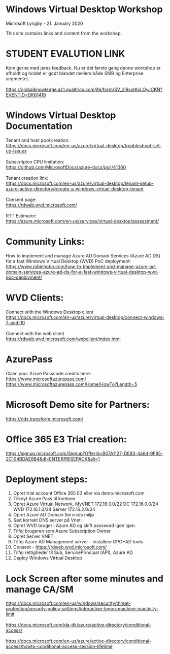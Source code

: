 # Windows Virtual Desktop Workshop
Microsoft Lyngby - 21. January 2020

This site contains links and content from the workshop.

# STUDENT EVALUTION LINK 
Kom gerne med jeres feedback. Nu er det første gang denne workshop er afholdt og holdet er godt blandet mellem både SMB og Enterprise segmentet.<br><br>
https://globalknowledge.az1.qualtrics.com/jfe/form/SV_2l9xxtKvLOyJCKN?EVENTID=DK61419 

# Windows Virtual Desktop Documentation
Tenant and host pool creation:<br> https://docs.microsoft.com/en-us/azure/virtual-desktop/troubleshoot-set-up-issues<br>
<br>Subscritpion CPU limitation:<br>https://github.com/MicrosoftDocs/azure-docs/pull/41360<br>
<br>Tenant creation link:<br> https://docs.microsoft.com/en-us/azure/virtual-desktop/tenant-setup-azure-active-directory#create-a-windows-virtual-desktop-tenant<br>
<br>Consent page:<br> https://rdweb.wvd.microsoft.com/<br>
<br>RTT Estimator:<br> https://azure.microsoft.com/en-us/services/virtual-desktop/assessment/<br>

# Community Links:
How to implement and manage Azure AD Domain Services (Azure AD DS) for a fast Windows Virtual Desktop (WVD) PoC deployment:<br>
https://www.robinhobo.com/how-to-implement-and-manage-azure-ad-domain-services-azure-ad-ds-for-a-fast-windows-virtual-desktop-wvd-poc-deployment/<br>

# WVD Clients: 
Connect with the Windows Desktop client<br>
https://docs.microsoft.com/en-us/azure/virtual-desktop/connect-windows-7-and-10 <br><br>
Connect with the web client<br>
https://rdweb.wvd.microsoft.com/webclient/index.html <br>

# AzurePass
Claim your Azure Passcode credits here:<br>
https://www.microsoftazurepass.com/<br>
https://www.microsoftazurepass.com/Home/HowTo?Length=5

# Microsoft Demo site for Partners:
https://cdx.transform.microsoft.com/

# Office 365 E3 Trial creation:
https://signup.microsoft.com/Signup?OfferId=B07A1127-DE83-4a6d-9F85-2C104BDAE8B4&dl=ENTERPRISEPACK&ali=1

# Deployment steps:
 
 1. Opret trial account Office 365 E3 eller via demo.microsoft.com
 2. Tilknyt Azure Pass til kontoen
 3. Opret Azure Virtual Network.
    MyVNET
    172.16.0.0/22
    DC 172.16.0.0/24
    WVD 172.16.1.0/24
    Server 172.16.2.0/24
 4. Opret Azure AD Domain Services miljø
 5. Sæt korrekt DNS server på Vnet
 6. Opret WVD bruger i Azure AD og skift password igen igen.
 7. Tilføj brugeren som Azure Subscription Owner
 8. Opret Server VNET
 9. Tilføj Azure AD Management server - Installere GPO+AD tools
10. Consent - https://rdweb.wvd.microsoft.com/
11. Tilføj rettigheder til Sub, ServicePrincipal (API), Azure AD
12. Deploy Windows Virtual Desktop

# Lock Screen after some minutes and manage CA/SM
https://docs.microsoft.com/en-us/windows/security/threat-protection/security-policy-settings/interactive-logon-machine-inactivity-limit <br><br>
https://docs.microsoft.com/da-dk/azure/active-directory/conditional-access/ <br><br>
https://docs.microsoft.com/en-us/azure/active-directory/conditional-access/howto-conditional-access-session-lifetime<br><br>